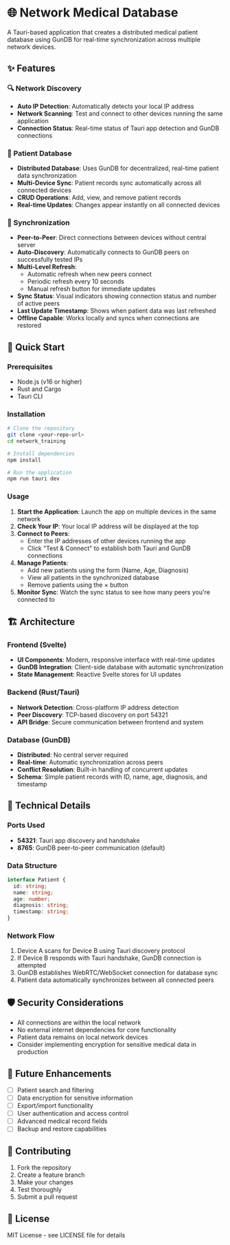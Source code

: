 # 🌐 Network Medical Database

A Tauri-based application that creates a distributed medical patient database using GunDB for real-time synchronization across multiple network devices.

## ✨ Features

### 🔍 Network Discovery
- **Auto IP Detection**: Automatically detects your local IP address
- **Network Scanning**: Test and connect to other devices running the same application
- **Connection Status**: Real-time status of Tauri app detection and GunDB connections

### 👥 Patient Database
- **Distributed Database**: Uses GunDB for decentralized, real-time patient data synchronization
- **Multi-Device Sync**: Patient records sync automatically across all connected devices
- **CRUD Operations**: Add, view, and remove patient records
- **Real-time Updates**: Changes appear instantly on all connected devices

### 🔄 Synchronization
- **Peer-to-Peer**: Direct connections between devices without central server
- **Auto-Discovery**: Automatically connects to GunDB peers on successfully tested IPs
- **Multi-Level Refresh**: 
  - Automatic refresh when new peers connect
  - Periodic refresh every 10 seconds
  - Manual refresh button for immediate updates
- **Sync Status**: Visual indicators showing connection status and number of active peers
- **Last Update Timestamp**: Shows when patient data was last refreshed
- **Offline Capable**: Works locally and syncs when connections are restored

## 🚀 Quick Start

### Prerequisites
- Node.js (v16 or higher)
- Rust and Cargo
- Tauri CLI

### Installation
```bash
# Clone the repository
git clone <your-repo-url>
cd network_training

# Install dependencies
npm install

# Run the application
npm run tauri dev
```

### Usage

1. **Start the Application**: Launch the app on multiple devices in the same network
2. **Check Your IP**: Your local IP address will be displayed at the top
3. **Connect to Peers**: 
   - Enter the IP addresses of other devices running the app
   - Click "Test & Connect" to establish both Tauri and GunDB connections
4. **Manage Patients**:
   - Add new patients using the form (Name, Age, Diagnosis)
   - View all patients in the synchronized database
   - Remove patients using the × button
5. **Monitor Sync**: Watch the sync status to see how many peers you're connected to

## 🏗️ Architecture

### Frontend (Svelte)
- **UI Components**: Modern, responsive interface with real-time updates
- **GunDB Integration**: Client-side database with automatic synchronization
- **State Management**: Reactive Svelte stores for UI updates

### Backend (Rust/Tauri)
- **Network Detection**: Cross-platform IP address detection
- **Peer Discovery**: TCP-based discovery on port 54321
- **API Bridge**: Secure communication between frontend and system

### Database (GunDB)
- **Distributed**: No central server required
- **Real-time**: Automatic synchronization across peers
- **Conflict Resolution**: Built-in handling of concurrent updates
- **Schema**: Simple patient records with ID, name, age, diagnosis, and timestamp

## 🔧 Technical Details

### Ports Used
- **54321**: Tauri app discovery and handshake
- **8765**: GunDB peer-to-peer communication (default)

### Data Structure
```typescript
interface Patient {
  id: string;
  name: string;
  age: number;
  diagnosis: string;
  timestamp: string;
}
```

### Network Flow
1. Device A scans for Device B using Tauri discovery protocol
2. If Device B responds with Tauri handshake, GunDB connection is attempted
3. GunDB establishes WebRTC/WebSocket connection for database sync
4. Patient data automatically synchronizes between all connected peers

## 🛡️ Security Considerations
- All connections are within the local network
- No external internet dependencies for core functionality
- Patient data remains on local network devices
- Consider implementing encryption for sensitive medical data in production

## 🔮 Future Enhancements
- [ ] Patient search and filtering
- [ ] Data encryption for sensitive information
- [ ] Export/import functionality
- [ ] User authentication and access control
- [ ] Advanced medical record fields
- [ ] Backup and restore capabilities

## 🤝 Contributing
1. Fork the repository
2. Create a feature branch
3. Make your changes
4. Test thoroughly
5. Submit a pull request

## 📝 License
MIT License - see LICENSE file for details
